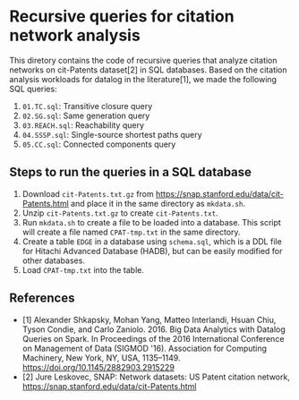 Recursive queries for citation network analysis
===============================================

This diretory contains the code of recursive queries that analyze citation networks on cit-Patents dataset[2] in SQL databases.
Based on the citation analysis workloads for datalog in the literature[1], we made the following SQL queries:

1. `01.TC.sql`: Transitive closure query
2. `02.SG.sql`: Same generation query
3. `03.REACH.sql`: Reachability query
4. `04.SSSP.sql`: Single-source shortest paths query
5. `05.CC.sql`: Connected components query


## Steps to run the queries in a SQL database

1. Download `cit-Patents.txt.gz` from https://snap.stanford.edu/data/cit-Patents.html and place it in the same directory as `mkdata.sh`.
2. Unzip `cit-Patents.txt.gz` to create `cit-Patents.txt`.
3. Run `mkdata.sh` to create a file to be loaded into a database. This script will create a file named `CPAT-tmp.txt` in the same directory.
4. Create a table `EDGE` in a database using `schema.sql`, which is a DDL file for Hitachi Advanced Database (HADB), but can be easily modified for other databases.
5. Load `CPAT-tmp.txt` into the table.

## References

- [1] Alexander Shkapsky, Mohan Yang, Matteo Interlandi, Hsuan Chiu, Tyson Condie, and Carlo Zaniolo. 2016. Big Data Analytics with Datalog Queries on Spark. In Proceedings of the 2016 International Conference on Management of Data (SIGMOD '16). Association for Computing Machinery, New York, NY, USA, 1135–1149. https://doi.org/10.1145/2882903.2915229
- [2] Jure Leskovec, SNAP: Network datasets: US Patent citation network, https://snap.stanford.edu/data/cit-Patents.html
